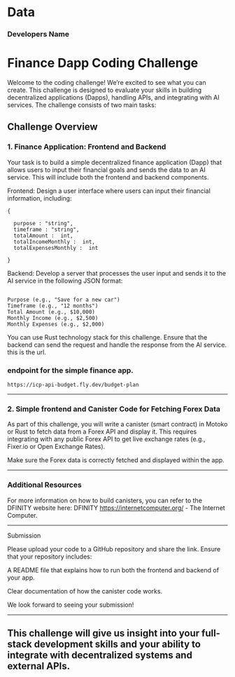 # Data

### Developers Name 

# Finance Dapp Coding Challenge

Welcome to the coding challenge! We’re excited to see what you can create. This challenge is designed to evaluate your skills in building decentralized applications (Dapps), handling APIs, and integrating with AI services. The challenge consists of two main tasks:

## Challenge Overview

### 1. Finance Application: Frontend and Backend

Your task is to build a simple decentralized finance application (Dapp) that allows users to input their financial goals and sends the data to an AI service. This will include both the frontend and backend components.

Frontend: Design a user interface where users can input their financial information, including:

```
{

  purpose : "string",
  timeframe : "string",
  totalAmount :  int,
  totalIncomeMonthly :  int,
  totalExpensesMonthly :  int

}

```


Backend: Develop a server that processes the user input and sends it to the AI service in the following JSON format:

```

Purpose (e.g., "Save for a new car")
Timeframe (e.g., "12 months")
Total Amount (e.g., $10,000)
Monthly Income (e.g., $2,500)
Monthly Expenses (e.g., $2,000)

```

You can use Rust technology stack for this challenge. Ensure that the backend can send the request and handle the response from the AI service.
this is the url.  

### endpoint for the simple finance app. 

``` https://icp-api-budget.fly.dev/budget-plan ```


---

### 2. Simple frontend and Canister Code for Fetching Forex Data

As part of this challenge, you will write a canister (smart contract) in Motoko or Rust to fetch data from a Forex API and display it. This requires integrating with any public Forex API to get live exchange rates (e.g., Fixer.io or Open Exchange Rates).


Make sure the Forex data is correctly fetched and displayed within the app.


---

### Additional Resources

For more information on how to build canisters, you can refer to the DFINITY website here: DFINITY https://internetcomputer.org/ - The Internet Computer.


---

Submission

Please upload your code to a GitHub repository and share the link. Ensure that your repository includes:

A README file that explains how to run both the frontend and backend of your app.

Clear documentation of how the canister code works.


We look forward to seeing your submission!


---

This challenge will give us insight into your full-stack development skills and your ability to integrate with decentralized systems and external APIs.
---
